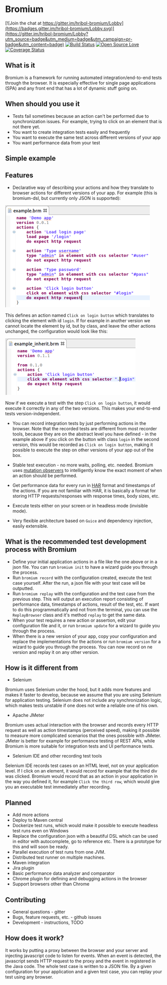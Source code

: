 # Bromium

[![Join the chat at https://gitter.im/hribol-bromium/Lobby](https://badges.gitter.im/hribol-bromium/Lobby.svg)](https://gitter.im/hribol-bromium/Lobby?utm_source=badge&utm_medium=badge&utm_campaign=pr-badge&utm_content=badge)
[![Build Status](https://travis-ci.org/hristo-vrigazov/bromium.svg?branch=master)](https://travis-ci.org/hristo-vrigazov/bromium)
[![Open Source Love](https://badges.frapsoft.com/os/mit/mit.svg?v=102)](https://github.com/ellerbrock/open-source-badge/)
[![Coverage Status](https://coveralls.io/repos/github/hristo-vrigazov/bromium/badge.svg?branch=master)](https://coveralls.io/github/hristo-vrigazov/bromium?branch=master)

## What is it
Bromium is a framework for running automated integration/end-to-end tests through the browser. It is especially effective
for single page applications (SPA) and any front end that has a lot of dynamic stuff going on.

## When should you use it
* Tests fail sometimes because an action can't be performed due to synchronization issues. 
For example, trying to click on an element that is not there yet.
* You want to create integration tests easily and frequently
* You want to execute the same test across different versions of your app
* You want performance data from your test

## Simple example

## Features
* Declarative way of describing your actions and how they translate to browser actions for different versions of your app. 
For example (this is bromium-dsl, but currently only JSON is supported):

![Example Bromium DSL app](examples/bromium.dsl.png)

This defines an action named `Click on login button` which translates to clicking the element with id `login`. If for example
in another version we cannot locate the element by id, but by class, and leave the other actions unchanged, the configuration would look like this:

![Example Bromium DSL inherit](examples/bromium.dsl.inherit.png)

Now if we execute a test with the step `Click on login button`, it would execute it correctly in any of the two versions.
This makes your end-to-end tests version-independent. 

* You can record integration tests by just performing actions in the browser. Note that the recorded tests are different
from most recorder tools, because they are on the abstract level you have defined - in the example above if you click on
the button with class `login` in the second version, this would be recorded as `Click on login button`, making it possible
to execute the step on other versions of your app out of the box.

* Stable test execution - no more waits, polling, etc. needed. Bromium uses [mutation observers](https://developer.mozilla.org/en-US/docs/Web/API/MutationObserver)
to intelligently know the exact moment of when an action should be performed.

* Get performance data for every run in [HAR](https://en.wikipedia.org/wiki/.har) format and timestamps of the actions. If you are not familiar with HAR, 
it is basically a format for storing HTTP requests/responses with response times, body sizes, etc. 

* Execute tests either on your screen or in headless mode (invisible mode).

* Very flexible architecture based on `Guice` and dependency injection, easily extensible.

## What is the recommended test development process with Bromium
* Define your initial application actions in a file like the one above or in a json file. You can run `bromium init` to 
have a wizard guide you through the process.
* Run `bromium record` with the configuration created, execute the test case yourself. After the run, a json file with your
test case will be outputted.
* Run `bromium replay` with the configuration and the test case from the previous step. This will output an execution report
consisting of performance data, timestamps of actions, result of the test, etc. If want to do this programmatically and 
not from the terminal, you can use the `ReplayBrowser` class and it's method `replay` to get the same data.
* When your test requires a new action or assertion, edit your configuration file and it, or run `bromium update` for a
wizard to guide you through the process.
* When there is a new version of your app, copy your configuration and replace the implementations for the actions or 
run `bromium version` for a wizard to guide you through the process. You can now record on ne version and replay it on
any other version.

## How is it different from
* Selenium

Bromium uses Selenium under the hood, but it adds more features and makes it faster to develop, because we assume that
you are using Selenium for application testing. Selenium does not include any synchronization logic, which makes tests
unstable if one does not write a reliable one of his own.

* Apache JMeter

Bromium uses actual interaction with the browser and records every HTTP request as well as action timestamps 
(perceived speed), making it possible to measure more complicated scenarios that the ones possible with JMeter. JMeter
is better for example for performance testing of REST APIs, while Bromium is more suitable for integration tests and
UI performance tests.

* Selenium IDE and other recording test tools

Selenium IDE records test cases on an HTML level, not on your application level. If I click on an element, it would record
for example that the third div was clicked. Bromium would record that as an action in your application in the way you defined
it, for example `Click the third row`, which would give you an executable test immediately after recording.

## Planned 

* Add more actions
* Deploy to Maven central
* Dockerize test runs, which would make it possible to execute headless test runs even on Windows
* Replace the configuration json with a beautiful DSL which can be used in editor with autocomplete, go to reference etc.
There is a prototype for this and will soon be ready.
* Parallel execution of test runs from one JVM.
* Distributed test runner on multiple machines.
* Maven integration
* Jira plugin
* Basic performance data analyzer and comparator
* Chrome plugin for defining and debugging actions in the browser
* Support browsers other than Chrome

## Contributing
* General questions - gitter 
* Bugs, feature requests, etc. - github issues
* Development - instructions, TODO

## How does it work?

It works by putting a proxy between the browser and your server and injecting javascript code to listen for events.
When an event is detected, the javascript sends HTTP request to the proxy and the event in registered in the Java code. 
The whole test case is written to a JSON file. By a given configuration for your application and a given 
test case, you can replay your test using any browser.
